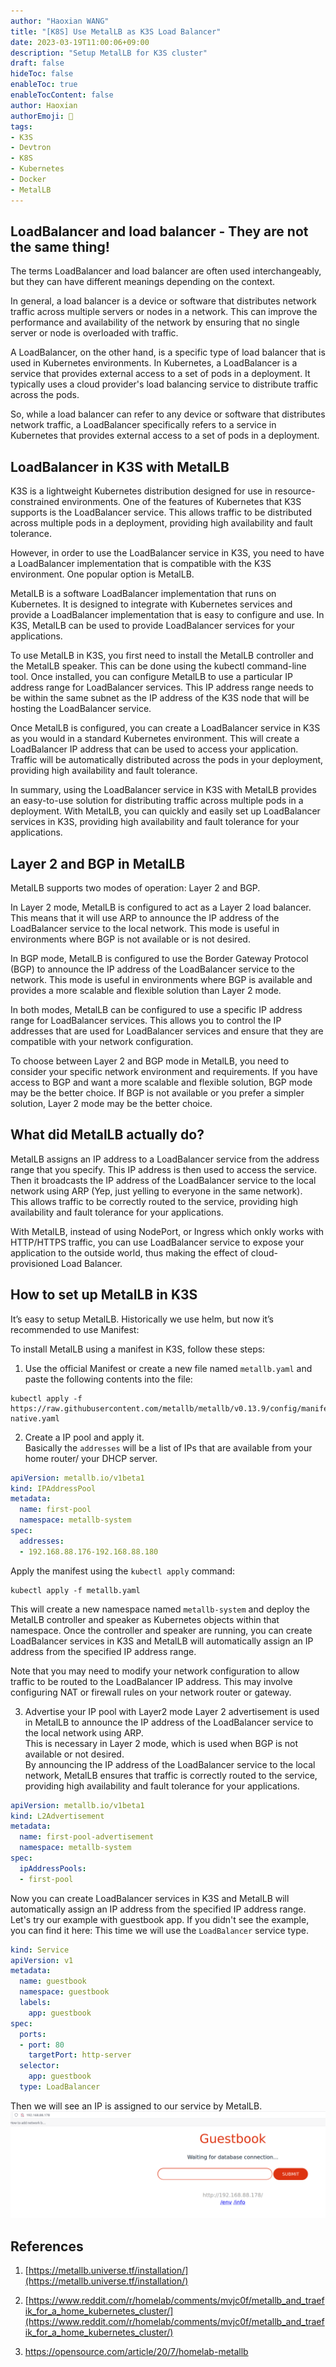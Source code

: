 ```yaml
---
author: "Haoxian WANG"
title: "[K8S] Use MetalLB as K3S Load Balancer"
date: 2023-03-19T11:00:06+09:00
description: "Setup MetalLB for K3S cluster"
draft: false
hideToc: false
enableToc: true
enableTocContent: false
author: Haoxian
authorEmoji: 👻
tags: 
- K3S
- Devtron
- K8S
- Kubernetes 
- Docker
- MetalLB
---
```


## LoadBalancer and load balancer - They are not the same thing!

The terms LoadBalancer and load balancer are often used interchangeably, but they can have different meanings depending on the context.

In general, a load balancer is a device or software that distributes network traffic across multiple servers or nodes in a network. This can improve the performance and availability of the network by ensuring that no single server or node is overloaded with traffic.

A LoadBalancer, on the other hand, is a specific type of load balancer that is used in Kubernetes environments. In Kubernetes, a LoadBalancer is a service that provides external access to a set of pods in a deployment. It typically uses a cloud provider's load balancing service to distribute traffic across the pods.

So, while a load balancer can refer to any device or software that distributes network traffic, a LoadBalancer specifically refers to a service in Kubernetes that provides external access to a set of pods in a deployment.

## LoadBalancer in K3S with MetalLB

K3S is a lightweight Kubernetes distribution designed for use in resource-constrained environments. One of the features of Kubernetes that K3S supports is the LoadBalancer service. This allows traffic to be distributed across multiple pods in a deployment, providing high availability and fault tolerance.

However, in order to use the LoadBalancer service in K3S, you need to have a LoadBalancer implementation that is compatible with the K3S environment. One popular option is MetalLB.

MetalLB is a software LoadBalancer implementation that runs on Kubernetes. It is designed to integrate with Kubernetes services and provide a LoadBalancer implementation that is easy to configure and use. In K3S, MetalLB can be used to provide LoadBalancer services for your applications.

To use MetalLB in K3S, you first need to install the MetalLB controller and the MetalLB speaker. This can be done using the kubectl command-line tool. Once installed, you can configure MetalLB to use a particular IP address range for LoadBalancer services. This IP address range needs to be within the same subnet as the IP address of the K3S node that will be hosting the LoadBalancer service.

Once MetalLB is configured, you can create a LoadBalancer service in K3S as you would in a standard Kubernetes environment. This will create a LoadBalancer IP address that can be used to access your application. Traffic will be automatically distributed across the pods in your deployment, providing high availability and fault tolerance.

In summary, using the LoadBalancer service in K3S with MetalLB provides an easy-to-use solution for distributing traffic across multiple pods in a deployment. With MetalLB, you can quickly and easily set up LoadBalancer services in K3S, providing high availability and fault tolerance for your applications.

## Layer 2 and BGP in MetalLB

MetalLB supports two modes of operation: Layer 2 and BGP.

In Layer 2 mode, MetalLB is configured to act as a Layer 2 load balancer. This means that it will use ARP to announce the IP address of the LoadBalancer service to the local network. This mode is useful in environments where BGP is not available or is not desired.

In BGP mode, MetalLB is configured to use the Border Gateway Protocol (BGP) to announce the IP address of the LoadBalancer service to the network. This mode is useful in environments where BGP is available and provides a more scalable and flexible solution than Layer 2 mode.

In both modes, MetalLB can be configured to use a specific IP address range for LoadBalancer services. This allows you to control the IP addresses that are used for LoadBalancer services and ensure that they are compatible with your network configuration.

To choose between Layer 2 and BGP mode in MetalLB, you need to consider your specific network environment and requirements. If you have access to BGP and want a more scalable and flexible solution, BGP mode may be the better choice. If BGP is not available or you prefer a simpler solution, Layer 2 mode may be the better choice.


## What did MetalLB actually do?
MetalLB assigns an IP address to a LoadBalancer service from the address range that you specify. This IP address is then used to access the service. 
Then it broadcasts the IP address of the LoadBalancer service to the local network using ARP (Yep, just yelling to everyone in the same network).   
This allows traffic to be correctly routed to the service, providing high availability and fault tolerance for your applications.   

With MetalLB, instead of using NodePort, or Ingress which onkly works with HTTP/HTTPS traffic, you can use LoadBalancer service to expose your application to the outside world, thus making the effect of cloud-provisioned Load Balancer.


## How to set up MetalLB in K3S

It’s easy to setup MetalLB. Historically we use helm, but now it’s recommended to use Manifest: 

To install MetalLB using a manifest in K3S, follow these steps:

1. Use the official Manifest or create a new file named `metallb.yaml` and paste the following contents into the file:

```Shell
kubectl apply -f https://raw.githubusercontent.com/metallb/metallb/v0.13.9/config/manifests/metallb-native.yaml
```


2. Create a IP pool  and apply it.   
  Basically the `addresses` will be a list of IPs that are available from your home router/ your DHCP server. 

```YAML
apiVersion: metallb.io/v1beta1
kind: IPAddressPool
metadata:
  name: first-pool
  namespace: metallb-system
spec:
  addresses:
  - 192.168.88.176-192.168.88.180
```
 Apply the manifest using the `kubectl apply` command:
```Shell
kubectl apply -f metallb.yaml
```


This will create a new namespace named `metallb-system` and deploy the MetalLB controller and speaker as Kubernetes objects within that namespace. Once the controller and speaker are running, you can create LoadBalancer services in K3S and MetalLB will automatically assign an IP address from the specified IP address range.

Note that you may need to modify your network configuration to allow traffic to be routed to the LoadBalancer IP address. This may involve configuring NAT or firewall rules on your network router or gateway.

3. Advertise your IP pool  with Layer2 mode
Layer 2 advertisement is used in MetalLB to announce the IP address of the LoadBalancer service to the local network using ARP.   
This is necessary in Layer 2 mode, which is used when BGP is not available or not desired.   
By announcing the IP address of the LoadBalancer service to the local network, MetalLB ensures that traffic is correctly routed to the service, providing high availability and fault tolerance for your applications.
```YAML 
apiVersion: metallb.io/v1beta1
kind: L2Advertisement
metadata:
  name: first-pool-advertisement
  namespace: metallb-system
spec:
  ipAddressPools:
  - first-pool
```


Now you can create LoadBalancer services in K3S and MetalLB will automatically assign an IP address from the specified IP address range.
Let's try our example with guestbook app. If you didn't see the example, you can find it here: [](../guest_book/index.md)
This time we will use the `LoadBalancer` service type.   
```YAML
kind: Service
apiVersion: v1
metadata:
  name: guestbook
  namespace: guestbook
  labels:
    app: guestbook
spec:
  ports:
  - port: 80
    targetPort: http-server
  selector:
    app: guestbook
  type: LoadBalancer
```
Then we will see an IP is assigned to our service by MetalLB.   
![](metallb-screen-guestbook.png)


## References

1. [https://metallb.universe.tf/installation/](https://metallb.universe.tf/installation/)

2. [https://www.reddit.com/r/homelab/comments/mvjc0f/metallb_and_traefik_for_a_home_kubernetes_cluster/](https://www.reddit.com/r/homelab/comments/mvjc0f/metallb_and_traefik_for_a_home_kubernetes_cluster/)

3. https://opensource.com/article/20/7/homelab-metallb 